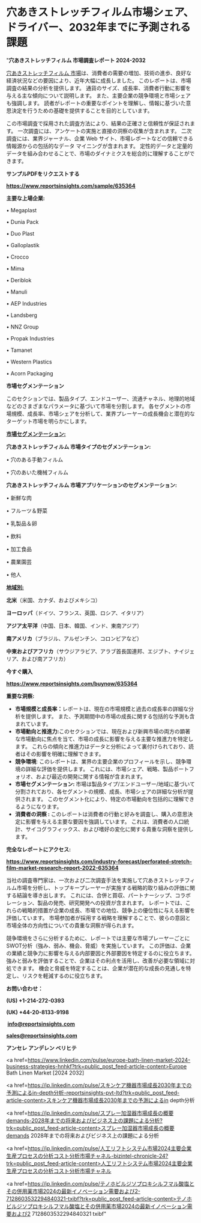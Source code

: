 # 穴あきストレッチフィルム市場シェア、ドライバー、2032年までに予測される課題

"<strong>穴あきストレッチフィルム 市場調査レポート 2024-2032</strong>

<a href=https://www.reportsinsights.com/sample/635364>穴あきストレッチフィルム 市場</a>は、消費者の需要の増加、技術の進歩、良好な経済状況などの要因により、近年大幅に成長しました。 このレポートは、市場調査の結果の分析を提供します。 通貨のサイズ、成長率、消費者行動に影響を与える主な傾向について説明します。 また、主要企業の競争環境と市場シェアも強調します。 読者がレポートの重要なポイントを理解し、情報に基づいた意思決定を行うための基礎を提供することを目的としています。

この市場調査で採用された調査方法により、結果の正確さと信頼性が保証されます。 一次調査には、アンケートの実施と直接の洞察の収集が含まれます。 二次調査には、業界ジャーナル、企業 Web サイト、市場レポートなどの信頼できる情報源からの包括的なデータ マイニングが含まれます。 定性的データと定量的データを組み合わせることで、市場のダイナミクスを総合的に理解することができます。

<strong><b>サンプルPDFをリクエストする</b></strong>

<a href=https://www.reportsinsights.com/sample/635364><strong><u>https://www.reportsinsights.com/sample/635364</u></strong></a>

<strong>主要な上場企業:</strong>

• Megaplast

• Dunia Pack

• Duo Plast

• Galloplastik

• Crocco

• Mima

• Deriblok

• Manuli

• AEP Industries

• Landsberg

• NNZ Group

• Propak Industries

• Tamanet

• Western Plastics

• Acorn Packaging

<strong>市場セグメンテーション</strong>

このセクションでは、製品タイプ、エンドユーザー、流通チャネル、地理的地域などのさまざまなパラメータに基づいて市場を分割します。 各セグメントの市場規模、成長率、市場シェアを分析して、業界プレーヤーの成長機会と潜在的なターゲット市場を明らかにします。

<strong><u>市場セグメンテーション</u></strong><strong><u>:</u></strong>

<strong>穴あきストレッチフィルム 市場タイプのセグメンテーション:</strong>

• 穴のある手動フィルム

• 穴のあいた機械フィルム

<strong>穴あきストレッチフィルム 市場アプリケーションのセグメンテーション:</strong>

• 新鮮な肉

• フルーツ＆野菜

• 乳製品＆卵

• 飲料

• 加工食品

• 農業園芸

• 他人

<strong><u>地域別</u></strong><strong><u>:</u></strong>

<strong>北米</strong>（米国、カナダ、およびメキシコ）

<strong>ヨーロッパ</strong>（ドイツ、フランス、英国、ロシア、イタリア）

<strong>アジア太平洋</strong>（中国、日本、韓国、インド、東南アジア）

<strong>南アメリカ</strong>（ブラジル、アルゼンチン、コロンビアなど）

<strong>中東およびアフリカ</strong>（サウジアラビア、アラブ首長国連邦、エジプト、ナイジェリア、および南アフリカ）

<strong>今すぐ購入</strong>

<a href=https://www.reportsinsights.com/buynow/635364><strong><u>https://www.reportsinsights.com/buynow/635364</u></strong></a>

<strong>重要な洞察:</strong>
<ul>
  <li><strong>市場規模と成長率：</strong>レポートは、現在の市場規模と過去の成長率の詳細な分析を提供します。 また、予測期間中の市場の成長に関する包括的な予測も含まれています。</li>
  <li><strong>市場動向と推進力:</strong>このセクションでは、現在および新興市場の両方の顕著な市場動向に焦点を当て、市場の成長に影響を与える主要な推進力を特定します。 これらの傾向と推進力はデータと分析によって裏付けられており、読者はその影響を明確に理解できます。</li>
  <li><strong>競争環境</strong>: このレポートは、業界の主要企業のプロフィールを示し、競争環境の詳細な評価を提供します。 これには、市場シェア、戦略、製品ポートフォリオ、および最近の開発に関する情報が含まれます。</li>
  <li><strong>市場セグメンテーション: </strong>市場は製品タイプ/エンドユーザー/地域に基づいて分割されており、各セグメントの規模、成長、市場シェアの詳細な分析が提供されます。 このセグメント化により、特定の市場動向を包括的に理解できるようになります。</li>
  <li><strong>消費者の洞察 : </strong>このレポートは消費者の行動と好みを調査し、購入の意思決定に影響を与える主要な要因を強調しています。 これは、消費者の人口統計、サイコグラフィックス、および嗜好の変化に関する貴重な洞察を提供します。</li>
</ul>
<strong>完全なレポートにアクセス:</strong>

<a href=https://www.reportsinsights.com/industry-forecast/perforated-stretch-film-market-research-report-2022-635364><strong><u><b>https://www.reportsinsights.com/industry-forecast/perforated-stretch-film-market-research-report-2022-635364</b></u></strong></a>

当社の調査専門家は、一次および二次調査手法を実施して穴あきストレッチフィルム市場を分析し、トップキープレーヤーが実施する戦略的取り組みの評価に関する結論を導き出します。 これには、合併と買収、パートナーシップ、コラボレーション、製品の発売、研究開発への投資が含まれます。 レポートでは、これらの戦略的措置が企業の成長、市場での地位、競争上の優位性に与える影響を評価しています。 市場参加者が採用する戦略を理解することで、彼らの意図と市場全体の方向性についての貴重な洞察が得られます。

競争環境をさらに分析するために、レポートでは主要な市場プレーヤーごとにSWOT分析（強み、弱み、機会、脅威）を実施しています。 この評価は、企業の業績と競争力に影響を与える内部要因と外部要因を特定するのに役立ちます。 強みと弱みを評価することで、企業はその利点を活用し、改善が必要な領域に対処できます。 機会と脅威を特定することは、企業が潜在的な成長の見通しを特定し、リスクを軽減するのに役立ちます。

<strong>お問い合わせ：</strong>

<strong>(US) +1-214-272-0393</strong>

<strong>(UK) +44-20-8133-9198</strong>

<strong> </strong><a href=info@reportsinsights.com><strong><u>info@reportsinsights.com</u></strong></a>

<a href=sales@reportsinsights.com><strong><u>sales@reportsinsights.com</u></strong></a>

<strong>アンセレ アンデレン ベリヒテ</strong>

<a href=https://www.linkedin.com/pulse/europe-bath-linen-market-2024-business-strategies-hnhkf?trk=public_post_feed-article-content>Europe Bath Linen Market [2024 2032]</a>

<a href=https://jp.linkedin.com/pulse/スキンケア機器市場成長2030年までの予測によるin-depth分析-reportsinsights-pvt-ltd?trk=public_post_feed-article-content>スキンケア機器市場成長2030年までの予測によるin depth分析</a>

<a href=https://jp.linkedin.com/pulse/スプレー加湿器市場成長の概要demands-2028年までの将来およびビジネス上の課題による分析?trk=public_post_feed-article-content>スプレー加湿器市場成長の概要demands 2028年までの将来およびビジネス上の課題による分析</a>

<a href=https://jp.linkedin.com/pulse/人工リフトシステム市場2024主要企業生産プロセスの分析コスト分析市場チャネル-bizintel-chronicle-24?trk=public_post_feed-article-content>人工リフトシステム市場2024主要企業生産プロセスの分析コスト分析市場チャネル</a>

<a href=https://jp.linkedin.com/pulse/テノホビルジソプロキシルフマル酸塩とその併用薬市場2024の最新イノベーション需要および2-7128603532294840321-txibf?trk=public_post_feed-article-content>テノホビルジソプロキシルフマル酸塩とその併用薬市場2024の最新イノベーション需要および2 7128603532294840321 txibf</a>"
